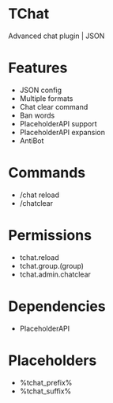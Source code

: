 # TChat
Advanced chat plugin | JSON

# Features
- JSON config
- Multiple formats
- Chat clear command
- Ban words
- PlaceholderAPI support
- PlaceholderAPI expansion
- AntiBot

# Commands
- /chat reload
- /chatclear

# Permissions
- tchat.reload
- tchat.group.(group)
- tchat.admin.chatclear

# Dependencies
- PlaceholderAPI

# Placeholders
- %tchat_prefix%
- %tchat_suffix%
